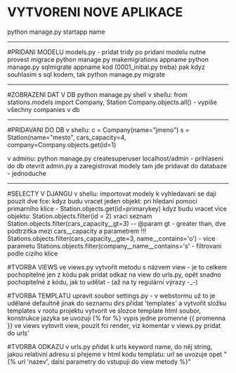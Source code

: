 # VYTVORENI NOVE APLIKACE
python manage.py startapp name

---

#PRIDANI MODELU
models.py - pridat tridy
po pridani modelu nutne provest migrace
    python manage.py makemigrations appname
    python manage.py sqlmigrate appname kod (0001_initial.py treba)
pak kdyz souhlasim s sql kodem, tak
    python manage.py migrate

---

#ZOBRAZENI DAT V DB
    python manage.py shell
v shellu:
    from stations.models import Company, Station
    Company.objects.all() - vypíše všechny companies v db

---

#PRIDAVANI DO DB
v shellu:
    c = Company(name="jmeno")
    s = Station(name="mesto", cars_capacity=4, company=Company.objects.get(id=1)

v adminu:
    python manage.py createsuperuser
    localhost/admin - prihlaseni do db
    otevrit admin.py a zaregistrovat modely
    tam jde pridavat do databaze - jednoduche

---

#SELECTY V DJANGU
v shellu:
    importovat modely
    k vyhledavani se daji pouzit dve fce:
        kdyz budu vracet jeden objekt:
        pri hledani pomoci primarniho klice - Station.objects.get(id=primarykey)
        kdyz budu vracet vice objektu:
        Station.objects.filter(id = 2) vraci seznam
        Station.objects.filter(cars_capacity__gt=3) -- @param gt - greater than, dve podtrzitka mezi cars__capacity a parametrem !!!
        Stations.objects.filter(cars_capacity__gte=3, name__contains='o') - vice parametu
        Stations.objects.filter(company__name__contains='s' - filtrovani podle ciziho klice


#TVORBA VIEWS
ve views.py vytvořit metodu s názvem view - je to celkem pochopitelné jen z kódu
pak pridat odkaz na view do urls.py, opět snadno pochopitelné z kódu, jak to udělat - (až na ty regulární výrazy -_-)

#TVORBA TEMPLATU
upravit soubor settings.py - v webstormu už to je udělané defaultně
jinak do seznamu dirs přidat 'templates' a vytvořit složku templates v rootu projektu
vytvorit ve slozce template html soubor, konstrukce jazyka se uvozuji {% for %}
vypis jedne promenne {{ promenna }}
ve views vytovrit view, pouzit fci render, viz komentar v views.py
pridat do urls'

#TVORBA ODKAZU
v urls.py přidat k urls keyword name, do něj string, jakou relativní adresu si přejeme
v html kodu templatu:
    url se uvozuje opet "{% url 'nazev', dalsi parametry do vstupuji do view metody %}"




